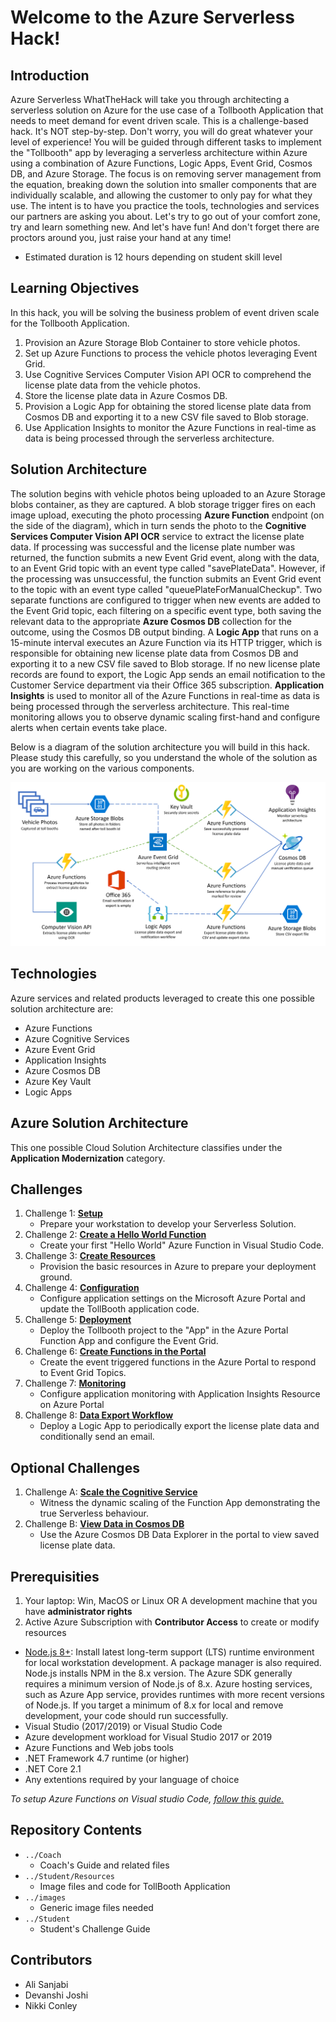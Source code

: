 # Welcome to the Azure Serverless Hack!

## Introduction

Azure Serverless WhatTheHack will take you through architecting a serverless solution on Azure for the use case of a Tollbooth Application that needs to meet demand for event driven scale. This is a challenge-based hack. It's NOT step-by-step. Don't worry, you will do great whatever your level of experience! You will be guided through different tasks to implement the "Tollbooth" app by leveraging a serverless architecture within Azure using a combination of Azure Functions, Logic Apps, Event Grid, Cosmos DB, and Azure Storage. The focus is on removing server management from the equation, breaking down the solution into smaller components that are individually scalable, and allowing the customer to only pay for what they use.  The intent is to have you practice the tools, technologies and services our partners are asking you about. Let's try to go out of your comfort zone, try and learn something new. And let's have fun!
And don't forget there are proctors around you, just raise your hand at any time!
- Estimated duration is 12 hours depending on student skill level

## Learning Objectives
In this hack, you will be solving the business problem of event driven scale for the Tollbooth Application.

1. Provision an Azure Storage Blob Container to store vehicle photos.
2. Set up Azure Functions to process the vehicle photos leveraging Event Grid.
3. Use Cognitive Services Computer Vision API OCR to comprehend the license plate data from the vehicle photos.
4. Store the license plate data in Azure Cosmos DB.
5. Provision a Logic App for obtaining the stored license plate data from Cosmos DB and exporting it to a new CSV file saved to Blob storage.
6. Use Application Insights to monitor the Azure Functions in real-time as data is being processed through the serverless architecture.

## Solution Architecture

The solution begins with vehicle photos being uploaded to an Azure Storage blobs container, as they are captured. A blob storage trigger fires on each image upload, executing the photo processing **Azure Function** endpoint (on the side of the diagram), which in turn sends the photo to the **Cognitive Services Computer Vision API OCR** service to extract the license plate data. If processing was successful and the license plate number was returned, the function submits a new Event Grid event, along with the data, to an Event Grid topic with an event type called &quot;savePlateData&quot;. However, if the processing was unsuccessful, the function submits an Event Grid event to the topic with an event type called &quot;queuePlateForManualCheckup&quot;. Two separate functions are configured to trigger when new events are added to the Event Grid topic, each filtering on a specific event type, both saving the relevant data to the appropriate **Azure Cosmos DB** collection for the outcome, using the Cosmos DB output binding. A **Logic App** that runs on a 15-minute interval executes an Azure Function via its HTTP trigger, which is responsible for obtaining new license plate data from Cosmos DB and exporting it to a new CSV file saved to Blob storage. If no new license plate records are found to export, the Logic App sends an email notification to the Customer Service department via their Office 365 subscription. **Application Insights** is used to monitor all of the Azure Functions in real-time as data is being processed through the serverless architecture. This real-time monitoring allows you to observe dynamic scaling first-hand and configure alerts when certain events take place.

Below is a diagram of the solution architecture you will build in this hack. Please study this carefully, so you understand the whole of the solution as you are working on the various components.

![The Solution diagram is described in the text following this diagram.](images/preferred-solution.png 'Solution diagram')


## Technologies

Azure services and related products leveraged to create this one possible solution architecture are:
*	Azure Functions
*	Azure Cognitive Services
*	Azure Event Grid
*	Application Insights
*	Azure Cosmos DB
*	Azure Key Vault
*	Logic Apps

## Azure Solution Architecture
This one possible Cloud Solution Architecture classifies under the **Application Modernization** category.

## Challenges
1.	Challenge 1: **[Setup](./01-Setup.md)**
    - Prepare your workstation to develop your Serverless Solution.
1.	Challenge 2: **[Create a Hello World Function](./02-FunctionIntro.md)**
    - Create your first "Hello World" Azure Function in Visual Studio Code.
1.  Challenge 3: **[Create Resources](./03-CreateResources.md)**
    - Provision the basic resources in Azure to prepare your deployment ground.
1.  Challenge 4: **[Configuration](./04-Configuration.md)**
    - Configure application settings on the Microsoft Azure Portal and update the TollBooth application code.
1.  Challenge 5: **[Deployment](./05-Deployment.md)**
    - Deploy the Tollbooth project to the "App" in the Azure Portal Function App and configure the Event Grid.
1.  Challenge 6: **[Create Functions in the Portal](./06-PortalFunctions.md)**
    - Create the event triggered functions in the Azure Portal to respond to Event Grid Topics.
1.  Challenge 7: **[Monitoring](./07-Monitoring.md)**
    - Configure application monitoring with Application Insights Resource on Azure Portal
1.  Challenge 8: **[Data Export Workflow](./08-Workflow.md)**
    - Deploy a Logic App to periodically export the license plate data and conditionally send an email.

## Optional Challenges
1.	Challenge A: **[Scale the Cognitive Service](./0A-ScaleCognitive.md)**
    - Witness the dynamic scaling of the Function App demonstrating the true Serverless behaviour.
1.  Challenge B: **[View Data in Cosmos DB](./0B-Cosmos.md)**
    - Use the Azure Cosmos DB Data Explorer in the portal to view saved license plate data.
    
## Prerequisities

1. Your laptop: Win, MacOS or Linux OR A development machine that you have **administrator rights**
1. Active Azure Subscription with **Contributor Access** to create or modify resources
- [Node.js 8+](https://www.npmjs.com/): Install latest long-term support (LTS) runtime environment for local workstation development. A package manager is also required. Node.js installs NPM in the 8.x version. The Azure SDK generally requires a minimum version of Node.js of 8.x. Azure hosting services, such as Azure App service, provides runtimes with more recent versions of Node.js. If you target a minimum of 8.x for local and remove development, your code should run successfully.
- Visual Studio (2017/2019) or Visual Studio Code
- Azure development workload for Visual Studio 2017 or 2019
- Azure Functions and Web jobs tools
- .NET Framework 4.7 runtime (or higher)
- .NET Core 2.1
- Any extentions required by your language of choice

*To setup Azure Functions on Visual studio Code, [follow this guide.](https://docs.microsoft.com/en-us/azure/azure-functions/functions-develop-vs-code?tabs=csharp)*

## Repository Contents
- `../Coach`
  - Coach's Guide and related files
- `../Student/Resources`
  - Image files and code for TollBooth Application
- `../images`
  - Generic image files needed
- `../Student`
  - Student's Challenge Guide

## Contributors
- Ali Sanjabi
- Devanshi Joshi
- Nikki Conley
